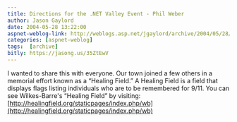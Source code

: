 ```yaml
---
title: Directions for the .NET Valley Event - Phil Weber
author: Jason Gaylord
date: 2004-05-28 13:22:00
aspnet-weblog-link: http://weblogs.asp.net/jgaylord/archive/2004/05/28/143918.aspx
categories: [aspnet-weblog]
tags:  [archive]
bitly: https://jasong.us/35ZtEwV
---
```


I wanted to share this with everyone. Our town joined a few others in a memorial effort known as a “Healing Field.” A Healing Field is a field that displays flags listing individuals who are to be remembered for 9/11. You can see Wilkes-Barre's “Healing Field” by visiting: [http://healingfield.org/staticpages/index.php/wb](http://healingfield.org/staticpages/index.php/wb)